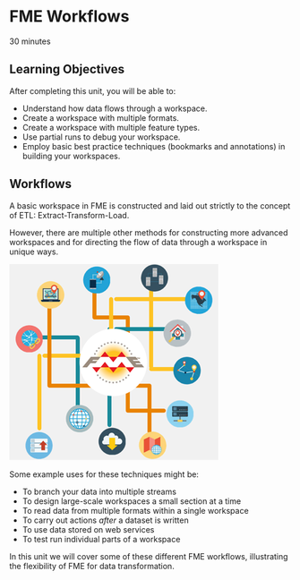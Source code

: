# FME Workflows

30 minutes

<!-- TIME TEST -->
<!-- 5 min to Ex 4.1, add 2 min to current total for first part -->

## Learning Objectives

After completing this unit, you will be able to:
- Understand how data flows through a workspace.
- Create a workspace with multiple formats.
- Create a workspace with multiple feature types.
- Use partial runs to debug your workspace.
- Employ basic best practice techniques (bookmarks and annotations) in building your workspaces.

## Workflows

A basic workspace in FME is constructed and laid out strictly to the concept of ETL: Extract-Transform-Load.

However, there are multiple other methods for constructing more advanced workspaces and for directing the flow of data through a workspace in unique ways.

![](./Images/Img3.000.WorkspaceDesign.png)

Some example uses for these techniques might be:

- To branch your data into multiple streams
- To design large-scale workspaces a small section at a time
- To read data from multiple formats within a single workspace
- To carry out actions *after* a dataset is written
- To use data stored on web services
- To test run individual parts of a workspace

In this unit we will cover some of these different FME workflows, illustrating the flexibility of FME for data transformation.
